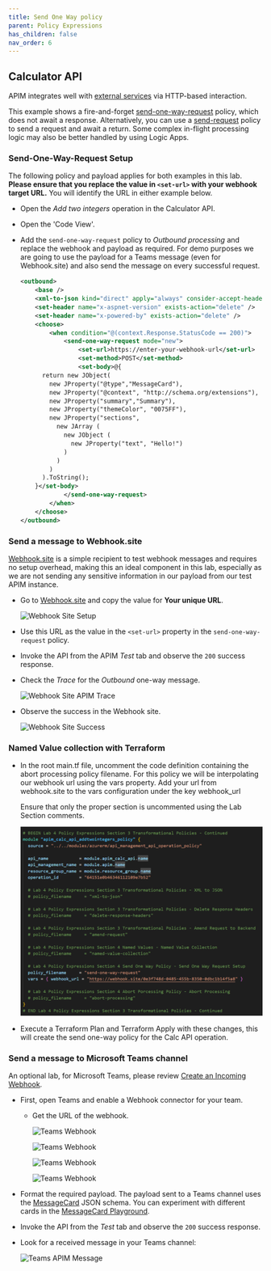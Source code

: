 ```yaml
---
title: Send One Way policy
parent: Policy Expressions
has_children: false
nav_order: 6
---
```



## Calculator API

APIM integrates well with [external services](https://docs.microsoft.com/en-us/azure/api-management/api-management-sample-send-request) via HTTP-based interaction.

This example shows a fire-and-forget [send-one-way-request](https://docs.microsoft.com/en-us/azure/api-management/api-management-sample-send-request#send-one-way-request) policy, which does not await a response. Alternatively, you can use a [send-request](https://docs.microsoft.com/en-us/azure/api-management/api-management-sample-send-request#send-request) policy to send a request and await a return. Some complex in-flight processing logic may also be better handled by using Logic Apps.

### Send-One-Way-Request Setup

The following policy and payload applies for both examples in this lab. **Please ensure that you replace the value in `<set-url>` with your webhook target URL.** You will identify the URL in either example below.

- Open the *Add two integers* operation in the Calculator API.
- Open the 'Code View'.
- Add the `send-one-way-request` policy to *Outbound processing* and replace the webhook and payload as required. For demo purposes we are going to use the payload for a Teams message (even for Webhook.site) and also send the message on every successful request.

  ```xml
  <outbound>
      <base />
      <xml-to-json kind="direct" apply="always" consider-accept-header="false" />
      <set-header name="x-aspnet-version" exists-action="delete" />
      <set-header name="x-powered-by" exists-action="delete" />
      <choose>
          <when condition="@(context.Response.StatusCode == 200)">
              <send-one-way-request mode="new">
                  <set-url>https://enter-your-webhook-url</set-url>
                  <set-method>POST</set-method>
                  <set-body>@{
        return new JObject(
          new JProperty("@type","MessageCard"),
          new JProperty("@context", "http://schema.org/extensions"),
          new JProperty("summary","Summary"),
          new JProperty("themeColor", "0075FF"),
          new JProperty("sections",
            new JArray (
              new JObject (
                new JProperty("text", "Hello!")
              )
            )
          )
        ).ToString();
      }</set-body>
              </send-one-way-request>
          </when>
      </choose>
  </outbound>
  ```

### Send a message to Webhook.site

[Webhook.site](https://webhook.site) is a simple recipient to test webhook messages and requires no setup overhead, making this an ideal component in this lab, especially as we are not sending any sensitive information in our payload from our test APIM instance.

- Go to [Webhook.site](https://webhook.site) and copy the value for **Your unique URL**.

    ![Webhook Site Setup](../../assets/images/webhook-site-1.png)

- Use this URL as the value in the `<set-url>` property in the `send-one-way-request` policy.

- Invoke the API from the APIM _Test_ tab and observe the `200` success response.

- Check the _Trace_ for the _Outbound_ one-way message.

    ![Webhook Site APIM Trace](../../assets/images/webhook-site-apim-send-one-way-request-1.png)

- Observe the success in the Webhook site.

    ![Webhook Site Success](../../assets/images/webhook-site-2.png)

### Named Value collection with Terraform
- In the root main.tf file, uncomment the code definition containing the abort processing policy filename. For this policy we will be interpolating our webhook url using the vars property. Add your url from webhook.site to the vars configuration under the key webhook_url
  
  Ensure that only the proper section is uncommented using the Lab Section comments.

  ![Terraform APIM Calc API send one-way policy](../../assets/images/tf-module-4-add-send-one-way-calc-api.png)
  
- Execute a Terraform Plan and Terraform Apply with these changes, this will create the send one-way policy for the Calc API operation.

### Send a message to Microsoft Teams channel

An optional lab, for Microsoft Teams, please review [Create an Incoming Webhook](https://docs.microsoft.com/en-us/microsoftteams/platform/webhooks-and-connectors/how-to/add-incoming-webhook#create-an-incoming-webhook-1).

- First, open Teams and enable a Webhook connector for your team.
  - Get the URL of the webhook.

    ![Teams Webhook](../../assets/images/teams-webhook-1.png)

    ![Teams Webhook](../../assets/images/teams-webhook-2.png)

    ![Teams Webhook](../../assets/images/teams-webhook-3.png)

    ![Teams Webhook](../../assets/images/teams-webhook-4.png)

- Format the required payload. The payload sent to a Teams channel uses the [MessageCard](https://docs.microsoft.com/en-us/microsoftteams/platform/task-modules-and-cards/cards/cards-reference) JSON schema. You can experiment with different cards in the [MessageCard Playground](https://messagecardplayground.azurewebsites.net/).

- Invoke the API from the _Test_ tab and observe the `200` success response.

- Look for a received message in your Teams channel:

  ![Teams APIM Message](../../assets/images/teams-apim-message.png)
